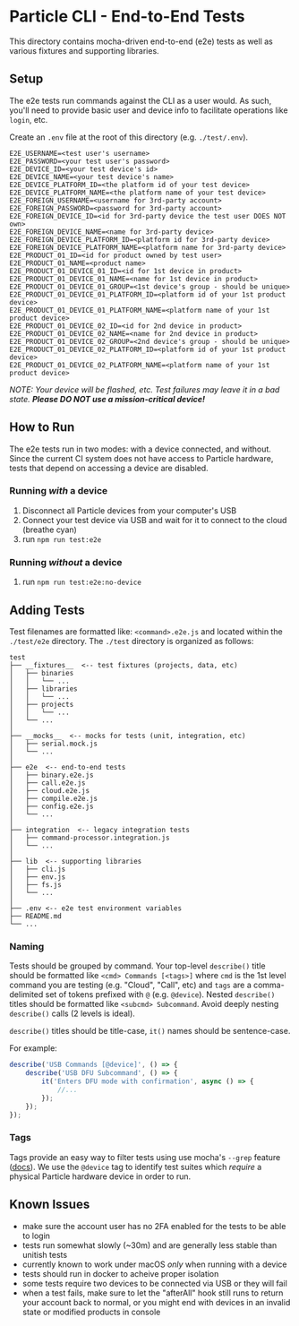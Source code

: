 # Particle CLI - End-to-End Tests

This directory contains mocha-driven end-to-end (e2e) tests as well as various fixtures and supporting libraries.


## Setup

The e2e tests run commands against the CLI as a user would. As such, you'll need to provide basic user and device info to facilitate operations like `login`, etc.

Create an `.env` file at the root of this directory (e.g. `./test/.env`).

```
E2E_USERNAME=<test user's username>
E2E_PASSWORD=<your test user's password>
E2E_DEVICE_ID=<your test device's id>
E2E_DEVICE_NAME=<your test device's name>
E2E_DEVICE_PLATFORM_ID=<the platform id of your test device>
E2E_DEVICE_PLATFORM_NAME=<the platform name of your test device>
E2E_FOREIGN_USERNAME=<username for 3rd-party account>
E2E_FOREIGN_PASSWORD=<password for 3rd-party account>
E2E_FOREIGN_DEVICE_ID=<id for 3rd-party device the test user DOES NOT own>
E2E_FOREIGN_DEVICE_NAME=<name for 3rd-party device>
E2E_FOREIGN_DEVICE_PLATFORM_ID=<platform id for 3rd-party device>
E2E_FOREIGN_DEVICE_PLATFORM_NAME=<platform name for 3rd-party device>
E2E_PRODUCT_01_ID=<id for product owned by test user>
E2E_PRODUCT_01_NAME=<product name>
E2E_PRODUCT_01_DEVICE_01_ID=<id for 1st device in product>
E2E_PRODUCT_01_DEVICE_01_NAME=<name for 1st device in product>
E2E_PRODUCT_01_DEVICE_01_GROUP=<1st device's group - should be unique>
E2E_PRODUCT_01_DEVICE_01_PLATFORM_ID=<platform id of your 1st product device>
E2E_PRODUCT_01_DEVICE_01_PLATFORM_NAME=<platform name of your 1st product device>
E2E_PRODUCT_01_DEVICE_02_ID=<id for 2nd device in product>
E2E_PRODUCT_01_DEVICE_02_NAME=<name for 2nd device in product>
E2E_PRODUCT_01_DEVICE_02_GROUP=<2nd device's group - should be unique>
E2E_PRODUCT_01_DEVICE_02_PLATFORM_ID=<platform id of your 1st product device>
E2E_PRODUCT_01_DEVICE_02_PLATFORM_NAME=<platform name of your 1st product device>
```

_NOTE: Your device will be flashed, etc. Test failures may leave it in a bad state. **Please DO NOT use a mission-critical device!**_


## How to Run

The e2e tests run in two modes: with a device connected, and without. Since the current CI system does not have access to Particle hardware, tests that depend on accessing a device are disabled.


### Running _with_ a device

1. Disconnect all Particle devices from your computer's USB
2. Connect your test device via USB and wait for it to connect to the cloud (breathe cyan)
3. run `npm run test:e2e`


### Running _without_ a device

1. run `npm run test:e2e:no-device`


## Adding Tests

Test filenames are formatted like: `<command>.e2e.js` and located within the `./test/e2e` directory. The `./test` directory is organized as follows:


```
test
├── __fixtures__  <-- test fixtures (projects, data, etc)
│   ├── binaries
│   │   └── ...
│   ├── libraries
│   │   └── ...
│   ├── projects
│   │   └── ...
│   └── ...
│
├── __mocks__  <-- mocks for tests (unit, integration, etc)
│   ├── serial.mock.js
│   └── ...
│
├── e2e  <-- end-to-end tests
│   ├── binary.e2e.js
│   ├── call.e2e.js
│   ├── cloud.e2e.js
│   ├── compile.e2e.js
│   ├── config.e2e.js
│   └── ...
│
├── integration  <-- legacy integration tests
│   ├── command-processor.integration.js
│   └── ...
│
├── lib  <-- supporting libraries
│   ├── cli.js
│   ├── env.js
│   ├── fs.js
│   └── ...
│
├── .env <-- e2e test environment variables
├── README.md
└── ...
```


### Naming

Tests should be grouped by command. Your top-level `describe()` title should be formatted like `<cmd> Commands [<tags>]` where `cmd` is the 1st level command you are testing (e.g. "Cloud", "Call", etc) and `tags` are a comma-delimited set of tokens prefixed with `@` (e.g. `@device`). Nested `describe()` titles should be formatted like `<subcmd> Subcommand`. Avoid deeply nesting `describe()` calls (2 levels is ideal).

`describe()` titles should be title-case, `it()` names should be sentence-case.


For example:

```js
describe('USB Commands [@device]', () => {
	describe('USB DFU Subcommand', () => {
		it('Enters DFU mode with confirmation', async () => {
			//...
		});
	});
});

```


### Tags

Tags provide an easy way to filter tests using use mocha's `--grep` feature ([docs](https://github.com/mochajs/mocha/wiki/Tagging)). We use the `@device` tag to identify test suites which _require_ a physical Particle hardware device in order to run.


## Known Issues

* make sure the account user has no 2FA enabled for the tests to be able to login
* tests run somewhat slowly (~30m) and are generally less stable than unitish tests
* currently known to work under macOS _only_ when running with a device
* tests should run in docker to acheive proper isolation
* some tests require two devices to be connected via USB or they will fail
* when a test fails, make sure to let the "afterAll" hook still runs to return your account back to normal, or you might end with devices in an invalid state or modified products in console

